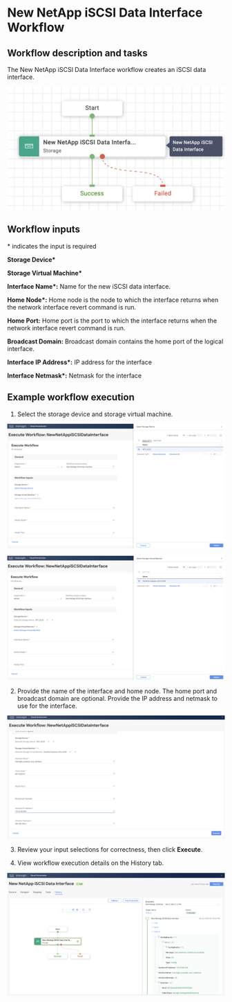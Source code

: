 # New NetApp iSCSI Data Interface Workflow

## Workflow description and tasks

The New NetApp iSCSI Data Interface workflow creates an iSCSI data
interface.

![](../images/NewNetAppiSCSIDataInterface/911818130753bbd84e32f45fa4b17e595d5ef35f.png)

## Workflow inputs
\* indicates the input is required

**Storage Device\***

**Storage Virtual Machine\***

**Interface Name\*:** Name for the new iSCSI data interface.

**Home Node\*:** Home node is the node to which the interface returns
when the network interface revert command is run.

**Home Port:** Home port is the port to which the interface returns when
the network interface revert command is run.

**Broadcast Domain:** Broadcast domain contains the home port of the
logical interface.

**Interface IP Address\*:** IP address for the interface

**Interface Netmask\*:** Netmask for the interface

## Example workflow execution

1.  Select the storage device and storage virtual machine.

![](../images/NewNetAppiSCSIDataInterface/971b9f73c467e9f8a92087ba74e68c49a36683b7.png)

![](../images/NewNetAppiSCSIDataInterface/adaf762f59ea92a9b5807a7d242ed212a72291c0.png)

2.  Provide the name of the interface and home node. The home port and
    broadcast domain are optional. Provide the IP address and netmask to
    use for the interface.

![](../images/NewNetAppiSCSIDataInterface/0cffc9c83b208941ea4daf718648f3976667de33.png)

3.  Review your input selections for correctness, then click **Execute**.

4.  View workflow execution details on the History tab.

![](../images/NewNetAppiSCSIDataInterface/2addc688d5e55fa65d14ec1d37bac4401aaea281.png)
